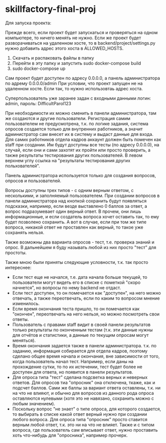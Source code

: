 # skillfactory-final-proj

Для запуска проекта:

Прежде всего, если проект будет запускаться и проверяться на одном компьютере, то ничего менять
не нужно. Если же проект будет разворачиваться на удаленном хосте, то в 
backend/project/settings.py нужно добавить адрес этого хоста в ALLOWED_HOSTS.

1. Скачать и распаковать файлы в папку
2. Перейти в эту папку и запустить sudo docker-compose build
3. sudo docker-compose up

Сам проект будет доступен по адресу 0.0.0.0, а панель администратора по адрему 0.0.0.0/admin
При условии, что проект запущен не на удаленном хосте. Если так, то нужно использовтаь адрес
хоста.

Суперпользователь уже заранее задан с входными данными логин: admin, пароль: DifficultParol123

При необходимости их можно сменить в панели администратора, там же создаются и другие пользователи.
Регистрация самим пользователем не предусмотрена, т.к. по логике задания, система опросов создается
только для внутренних работников, а значит администратор сам внесет их в систему и выдаст данные для
входа. Для самих работников отдела кадров аккаунт должен быть помечен как staff при создании.
Им будут доступны все тесты (по адресу 0.0.0.0), на случай, если они и сами захотят их пройти или
просто проверить, а также результаты тестирования других пользователей. В левом верхнем углу
ссылка на "результаты тестирования других польхователей".

Панель администратора используется только для создания вопросов, опросов и пользователей.

Вопросы доступны трех типов - с одним верным ответом, с несколькими, и заполняемый пользователем.
При создании вопросов в панели администратора над кнопкой сохранить будут появляться подсказки,
например, если везде выставлено 0 баллов за ответ, а вопрос подразумевает один верный ответ.
В прочем, они лишь информационные, и если создатель вопроса хочет оставить так, то ему будет
позволено сохранить. А вот в случае, если при том же типе вопроса, никакой ответ не проставлен
как верный, то такое уже сохранять нельзя.

Также возможны два варианта опросов - тест, т.е. проверка знаний и опрос. В дальнейшем я буду
называть любой из них просто "тест" для простоты.

Также мною были приняты следующие условности, т.к. так просто интереснее:
 - Если тест еще не начался, т.е. дата начала больше текущей, то пользователи могут видеть
 его в списке с пометкой "скоро начнется", но вопросы по нему backend не отдаст.
 - Если тест доступен, то он помечается как "доступен", на него можно отвечать, а также
 переотвечать, если по каким то вопросом мнение изменилось.
 - Если время окончания теста пришло, то он помечается как "окончен", переотвечать на него нельзя,
 но можно посмотреть свои ответы.
 - Пользователь с правами staff видит в своей панели результатов только результаты по оконченным
 тестам (т.к. эти данные нужны для отчётов и статистики, а данные по текущим опросам могут меняться).
 - Время окончания задается также в панели администратора. т.к. по заданию, информация собирается для
 отдела кадров, поэтому сделано общее время начала и окончания, вне зависимости от того, когда
 пользователь начал тест. Например, если даны на прохождение сутки, то по их истечении, тест будет
 более не доступен для ответа, но появится в панели результатов.
 - Для опроса типа "тест" сделана подсветка верных и неверных ответов. Для опросов тиа "опросник" она
 отключена, ткаже, как и подсчет баллов. Сами же баллы за вариант ответа оставлены, т.к. ни на что не
 влияют, и обычно для вопросов из данного рода опроса оставляются нулевыми (хотя это не навязано,
 сохранить можно с любым значением).
 - Поскольку вопрос "не знает" о типе опроса, для которого создается, то выбирать в списке какой ответ
 верный нужно при создании любого вопроса. Для опроса типа "опросник" просто ставится верным любой ответ,
 т.к. это ни на что не влияет. Также и с типом вопроса, где пользователь сам вписывает ответ, нужно
 проставить хоть что-нибудь для "опросника", например прочерк.
 
